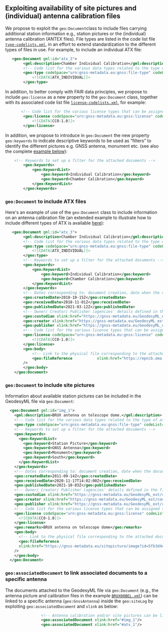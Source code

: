 ## Exploiting availability of site pictures and (individual) antenna calibration files

We propose to exploit the `geo:Document`class to include files carrying additional station information e.g., station pictures or the (individual) antenna calibration (ANTEX files). 
File types are listed in the code list file [`type-codelists.xml`](../codelists/type-codelists.xml), in an effort to extend standardization to the different types of files in use. For example, to include an individual ATX file:

```xml
   <geo:Document gml:id="atx_3">
        <gml:description>Chamber Individual Calibration</gml:description>
        <!-- Code list for the various data types related to the type of attached document -->
        <geo:type codeSpace="urn:gnss-metadata.eu:gnss:file-type" codeList="https://gnss-metadata.eu/GeodesyML_ext/codelists/type-codelists.xml#FileType" codeListValue="ATX_INDIVIDUAL">
            <![CDATA[ATX_INDIVIDUAL]]>
        </geo:type>
```

In addition, to better comply with FAIR data principles, we propose to include `geo:license` as a new property to the `geo:Document` class, together with its associated code list file [`license-codelists.xml`](https://gnss-metadata.eu/GeodesyML_ext/codelists/type-codelists.xml), for example:

```xml
       <!-- Code list for the various license types that can be assigned to the attached document -->
        <geo:license codeSpace="urn:gnss-metadata.eu:gnss:license" codeList="https://gnss-metadata.eu/GeodesyML_ext/codelists/license-codelists.xml" codeListValue="CC0-1.0">
            <![CDATA[CC0-1.0]]>
        </geo:license>
```

In addition, we propose to introduce in `geo:Document` the new property `geo:keywords` to indicate descriptive keywords to be used as “filters” to identify the different pictures e.g. GNSS antenna, monument etc. (see also the complete [example below](https://docs.google.com/document/d/1Q225npBSBGWt7ZVQK4LjMIkUGFATwY0h6hfbihY2ogg/edit#heading=h.imcovxj2qjd1)):

```xml
    <!-- Keywords to set up a filter for the attached documents -->
        <geo:keywords>
            <geo:KeywordList>
                <geo:keyword>Individual Calibration</geo:keyword>
                <geo:keyword>Chamber Calibration</geo:keyword>
            </geo:KeywordList>
        </geo:keywords>
```

### `geo:Document` to include ATX files
Here's an example of use of the `geo:Document` class to include information on an antenna calibration file (an extended example to illustrate how to include different types of ATX is available [here](../examples/WARN00DEU_antenna_calibration.xml)):


```xml
   <geo:Document gml:id="atx_3">
        <gml:description>Chamber Individual Calibration</gml:description>
        <!-- Code list for the various data types related to the type of attached document -->
        <geo:type codeSpace="urn:gnss-metadata.eu:gnss:file-type" codeList="https://gnss-metadata.eu/GeodesyML_ext/codelists/type-codelists.xml#FileType" codeListValue="ATX_INDIVIDUAL">
            <![CDATA[ATX_INDIVIDUAL]]>
        </geo:type>
        <!-- Keywords to set up a filter for the attached documents -->
        <geo:keywords>
            <geo:KeywordList>
                <geo:keyword>Individual Calibration</geo:keyword>
                <geo:keyword>Chamber Calibration</geo:keyword>
            </geo:KeywordList>
        </geo:keywords>
        <!-- Dates corresponding to: document creation, date when the document was received by the publisher, publication date -->
        <geo:createdDate>2018-10-15Z</geo:createdDate>
        <geo:receivedDate>2018-11-01Z</geo:receivedDate>
        <geo:publishedDate>2021-03-12Z</geo:publishedDate>
        <!-- Owner/ Creator/ Publisher (agencies' details defined in the file contacts.xml) -->
        <geo:custodian xlink:href="https://gnss-metadata.eu/GeodesyML_ext/codelists/contacts.xml#agency_59d4d762b6ae0c10a256a102_5bbcb5aaa024f"/>
        <geo:creator xlink:href="https://gnss-metadata.eu/GeodesyML_ext/codelists/contacts.xml#agency_59d4d762b6ae0c10a256a102_5bbcb5aaa0110"/>
        <geo:publisher xlink:href="https://gnss-metadata.eu/GeodesyML_ext/codelists/contacts.xml#agency_59d4d762b6ae0c10a256a102_5bbcb5aa3054f"/>
        <!-- Code list for the various license types that can be assigned to the attached document -->
        <geo:license codeSpace="urn:gnss-metadata.eu:gnss:license" codeList="https://gnss-metadata.eu/GeodesyML_ext/codelists/license-codelists.xml" codeListValue="CC0-1.0">
            <![CDATA[CC0-1.0]]>
        </geo:license>
        <geo:body>
            <!-- Link to the physical file corresponding to the attached document-->
            <geo:fileReference           xlink:href="https://epncb.oma.be/ftp/station/general/indiv_calibrations/LEIAR25R4_LEIT_725559_CHAMBER_BONN_20181015.atx"
        />
        </geo:body>
    </geo:Document>
```

### `geo:Document` to include site pictures
Information about available station pictures can be included in the GeodesyML file via `geo:Document`:

```xml
  <geo:Document gml:id="img_1">
    <gml:description>BRUX antenna on telescope dome.</gml:description>
    <!-- Code list for the various data types related to the type of attached document -->
    <geo:type codeSpace="urn:gnss-metadata.eu:gnss:file-type" codeList="https://gnss-metadata.eu/GeodesyML_ext/codelists/type-codelists.xml#FileType" codeListValue="PICTURE">PICTURE</geo:type>
    <!-- Keywords to set up a filter for the attached documents -->
    <geo:keywords>
      <geo:KeywordList>
        <geo:keyword>Station Picture</geo:keyword>
        <geo:keyword>GNSS Antenna</geo:keyword>
        <geo:keyword>Monument</geo:keyword>
        <geo:keyword>South</geo:keyword>
      </geo:KeywordList>
    </geo:keywords>
    <!-- Dates corresponding to: document creation, date when the document was received by the publisher, publication date -->
    <geo:createdDate>2011-09-14Z</geo:createdDate>
    <geo:receivedDate>2020-11-17T14:02:00Z</geo:receivedDate>
    <geo:publishedDate>2021-10-03Z</geo:publishedDate>
    <!-- Owner/ Creator/ Publisher (agencies' details defined in the file contacts.xml) -->
    <geo:custodian xlink:href="https://gnss-metadata.eu/GeodesyML_ext/codelists/contacts.xml#agency_59d4d762b6ae0c10a256a102_5bbcb5aa3054f"/>
    <geo:creator xlink:href="https://gnss-metadata.eu/GeodesyML_ext/codelists/contacts.xml#agency_59d4d762b6ae0c10a256a102_5bbcb5aa3054f"/>
    <geo:publisher xlink:href="https://gnss-metadata.eu/GeodesyML_ext/codelists/contacts.xml#agency_59d4d762b6ae0c10a256a102_5bbcb5aa3054f"/>
    <!-- Code list for the various license types that can be assigned to the attached document -->
    <geo:license codeSpace="urn:gnss-metadata.eu:gnss:license" codeList="https://gnss-metadata.eu/GeodesyML_ext/codelists/license-codelists.xml" codeListValue="CC0-1.0">
      <![CDATA[CC0-1.0]]>
    </geo:license>
    <geo:remarks>BRUX antenna on telescope dome</geo:remarks>
    <geo:body>
      <!-- Link to the physical file corresponding to the attached document -->
      <geo:fileReference
      xlink:href="https://gnss-metadata.eu/sitepicture/image?id=5fb3d4e7a6b612502c092468"
    />
    </geo:body>
  </geo:Document>
```

### `geo:associatedDocument` to link associated documents to a specific antenna
The documents attached to the GeodesyML file via `geo:Document` (e.g., the antenna picture and calibration files in the example [`BRUX00BEL.xml`](../examples/BRUX00BEL.xml)) can be linked to a specific antenna (`geo:GnssAntenna`) inside the `geo:siteLog` by exploiting `geo:associatedDocument` and `xlink` as below: 

```xml
                <!-- Antenna calibration and/or site pictures can be linked to the specific antenna-->
                <geo:associatedDocument xlink:href="#img_1"/>
                <geo:associatedDocument xlink:href="#atx_1"/>
```
